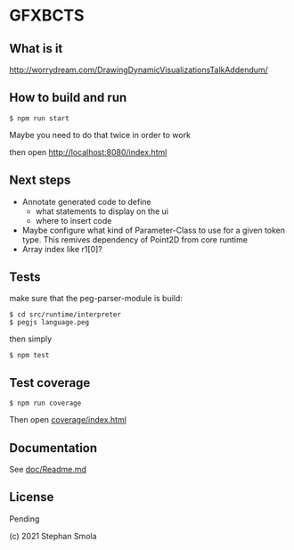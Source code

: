 GFXBCTS
=======

## What is it

http://worrydream.com/DrawingDynamicVisualizationsTalkAddendum/

## How to build and run

`$ npm run start`

Maybe you need to do that twice in order to work

then open [http://localhost:8080/index.html](http://localhost:8080/index.html)

## Next steps

* Annotate generated code to define
  * what statements to display on the ui
  * where to insert code
* Maybe configure what kind of Parameter-Class to use for a given token type. This remives dependency of Point2D from core runtime
* Array index like r1[0]?



## Tests

make sure that the peg-parser-module is build:

```
$ cd src/runtime/interpreter
$ pegjs language.peg
```


then simply

`$ npm test`

## Test coverage

`$ npm run coverage`

Then open [coverage/index.html](coverage/index.html)

## Documentation

See [doc/Readme.md](doc/Readme.md)


## License

Pending

(c) 2021 Stephan Smola